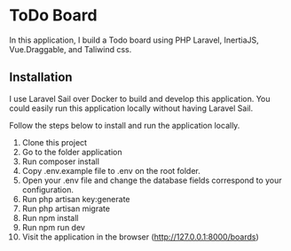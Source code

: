 
# ToDo Board

In this application, I build a Todo board using PHP Laravel, InertiaJS, Vue.Draggable, and Taliwind css.

## Installation

I use Laravel Sail over Docker to build and develop this application. You could easily run this application locally without having Laravel Sail.

Follow the steps below to install and run the application locally.


1. Clone this project
2. Go to the folder application 
3. Run composer install
4. Copy .env.example file to .env on the root folder. 
5. Open your .env file and change the database fields correspond to your configuration.
6. Run php artisan key:generate
7. Run php artisan migrate
8. Run npm install 
9. Run npm run dev 
10. Visit the application in the browser (http://127.0.0.1:8000/boards)



